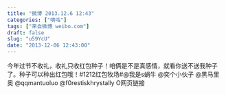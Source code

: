 ```yaml
---
title: "微博 2013.12.6 12:43"
categories: ["嘀咕"]
tags: ["来自微博 weibo.com"]
draft: false
slug: "u59YcU"
date: "2013-12-06 12:43:00"
---
```


<p>今年过节不收礼，收礼只收红包种子！咱俩是不是真感情，就看你送不送我种子了。种子可以种出红包哦！#1212红包牧场#@我是s蜗牛 @奕个小伙子 @黑马里奥 @qqmantuoluo @f0restiskhrystally O网页链接 ​​​​</p>
